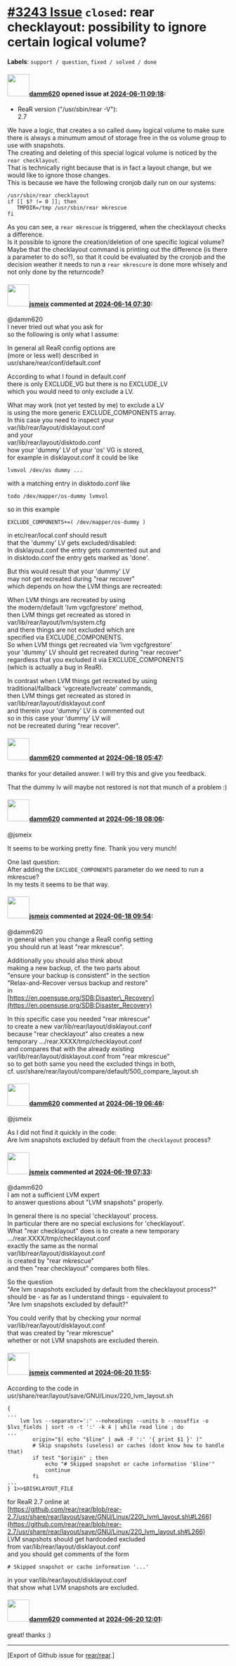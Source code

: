 [\#3243 Issue](https://github.com/rear/rear/issues/3243) `closed`: rear checklayout: possibility to ignore certain logical volume?
==================================================================================================================================

**Labels**: `support / question`, `fixed / solved / done`

#### <img src="https://avatars.githubusercontent.com/u/170947477?v=4" width="50">[damm620](https://github.com/damm620) opened issue at [2024-06-11 09:18](https://github.com/rear/rear/issues/3243):

-   ReaR version ("/usr/sbin/rear -V"):  
    2.7

We have a logic, that creates a so called `dummy` logical volume to make
sure there is always a minumum amout of storage free in the os volume
group to use with snapshots.  
The creating and deleting of this special logical volume is noticed by
the `rear checklayout`.  
That is technically right because that is in fact a layout change, but
we would like to ignore those changes.  
This is because we have the following cronjob daily run on our systems:

    /usr/sbin/rear checklayout
    if [[ $? != 0 ]]; then
       TMPDIR=/tmp /usr/sbin/rear mkrescue
    fi

As you can see, a `rear mkrescue` is triggered, when the checklayout
checks a difference.  
Is it possible to ignore the creation/deletion of one specific logical
volume?  
Maybe that the checklayout command is printing out the difference (is
there a parameter to do so?), so that it could be evaluated by the
cronjob and the decision weather it needs to run a `rear mkrescure` is
done more whisely and not only done by the returncode?

#### <img src="https://avatars.githubusercontent.com/u/1788608?u=925fc54e2ce01551392622446ece427f51e2f0ce&v=4" width="50">[jsmeix](https://github.com/jsmeix) commented at [2024-06-14 07:30](https://github.com/rear/rear/issues/3243#issuecomment-2167410191):

@damm620  
I never tried out what you ask for  
so the following is only what I assume:

In general all ReaR config options are  
(more or less well) described in  
usr/share/rear/conf/default.conf

According to what I found in default.conf  
there is only EXCLUDE\_VG but there is no EXCLUDE\_LV  
which you would need to only exclude a LV.

What may work (not yet tested by me) to exclude a LV  
is using the more generic EXCLUDE\_COMPONENTS array.  
In this case you need to inspect your  
var/lib/rear/layout/disklayout.conf  
and your  
var/lib/rear/layout/disktodo.conf  
how your 'dummy' LV of your 'os' VG is stored,  
for example in disklayout.conf it could be like

    lvmvol /dev/os dummy ...

with a matching entry in disktodo.conf like

    todo /dev/mapper/os-dummy lvmvol

so in this example

    EXCLUDE_COMPONENTS+=( /dev/mapper/os-dummy )

in etc/rear/local.conf should result  
that the 'dummy' LV gets excluded/disabled:  
In disklayout.conf the entry gets commented out and  
in disktodo.conf the entry gets marked as 'done'.

But this would result that your 'dummy' LV  
may not get recreated during "rear recover"  
which depends on how the LVM things are recreated:

When LVM things are recreated by using  
the modern/default 'lvm vgcfgrestore' method,  
then LVM things get recreated as stored in  
var/lib/rear/layout/lvm/system.cfg  
and there things are not excluded which are  
specified via EXCLUDE\_COMPONENTS.  
So when LVM things get recreated via 'lvm vgcfgrestore'  
your 'dummy' LV should get recreated during "rear recover"  
regardless that you excluded it via EXCLUDE\_COMPONENTS  
(which is actually a bug in ReaR).

In contrast when LVM things get recreated by using  
traditional/fallback 'vgcreate/lvcreate' commands,  
then LVM things get recreated as stored in  
var/lib/rear/layout/disklayout.conf  
and therein your 'dummy' LV is commented out  
so in this case your 'dummy' LV will  
not be recreated during "rear recover".

#### <img src="https://avatars.githubusercontent.com/u/170947477?v=4" width="50">[damm620](https://github.com/damm620) commented at [2024-06-18 05:47](https://github.com/rear/rear/issues/3243#issuecomment-2175063688):

thanks for your detailed answer. I will try this and give you feedback.

That the dummy lv will maybe not restored is not that munch of a problem
:)

#### <img src="https://avatars.githubusercontent.com/u/170947477?v=4" width="50">[damm620](https://github.com/damm620) commented at [2024-06-18 08:06](https://github.com/rear/rear/issues/3243#issuecomment-2175468239):

@jsmeix

It seems to be working pretty fine. Thank you very munch!

One last question:  
After adding the `EXCLUDE_COMPONENTS` parameter do we need to run a
mkrescue?  
In my tests it seems to be that way.

#### <img src="https://avatars.githubusercontent.com/u/1788608?u=925fc54e2ce01551392622446ece427f51e2f0ce&v=4" width="50">[jsmeix](https://github.com/jsmeix) commented at [2024-06-18 09:54](https://github.com/rear/rear/issues/3243#issuecomment-2175691119):

@damm620  
in general when you change a ReaR config setting  
you should run at least "rear mkrescue".

Additionally you should also think about  
making a new backup, cf. the two parts about  
"ensure your backup is consistent" in the section  
"Relax-and-Recover versus backup and restore"  
in  
[https://en.opensuse.org/SDB:Disaster\_Recovery](https://en.opensuse.org/SDB:Disaster_Recovery)

In this specific case you needed "rear mkrescue"  
to create a new var/lib/rear/layout/disklayout.conf  
because "rear checklayout" also creates a new  
temporary .../rear.XXXX/tmp/checklayout.conf  
and compares that with the already existing  
var/lib/rear/layout/disklayout.conf from "rear mkrescue"  
so to get both same you need the excluded things in both,  
cf. usr/share/rear/layout/compare/default/500\_compare\_layout.sh

#### <img src="https://avatars.githubusercontent.com/u/170947477?v=4" width="50">[damm620](https://github.com/damm620) commented at [2024-06-19 06:46](https://github.com/rear/rear/issues/3243#issuecomment-2177876818):

@jsmeix

As I did not find it quickly in the code:  
Are lvm snapshots excluded by default from the `checklayout` process?

#### <img src="https://avatars.githubusercontent.com/u/1788608?u=925fc54e2ce01551392622446ece427f51e2f0ce&v=4" width="50">[jsmeix](https://github.com/jsmeix) commented at [2024-06-19 07:33](https://github.com/rear/rear/issues/3243#issuecomment-2177959925):

@damm620  
I am not a sufficient LVM expert  
to answer questions about "LVM snapshots" properly.

In general there is no special 'checklayout' process.  
In particular there are no special exclusions for 'checklayout'.  
What "rear checklayout" does is to create a new temporary  
.../rear.XXXX/tmp/checklayout.conf  
exactly the same as the normal  
var/lib/rear/layout/disklayout.conf  
is created by "rear mkrescue"  
and then "rear checklayout" compares both files.

So the question  
"Are lvm snapshots excluded by default from the checklayout process?"  
should be - as far as I understand things - equivalent to  
"Are lvm snapshots excluded by default?"

You could verify that by checking your normal  
var/lib/rear/layout/disklayout.conf  
that was created by "rear mkrescue"  
whether or not LVM snapshots are excluded therein.

#### <img src="https://avatars.githubusercontent.com/u/1788608?u=925fc54e2ce01551392622446ece427f51e2f0ce&v=4" width="50">[jsmeix](https://github.com/jsmeix) commented at [2024-06-20 11:55](https://github.com/rear/rear/issues/3243#issuecomment-2180489990):

According to the code in  
usr/share/rear/layout/save/GNU/Linux/220\_lvm\_layout.sh

    {
    ...
        lvm lvs --separator=':' --noheadings --units b --nosuffix -o $lvs_fields | sort -n -t ':' -k 4 | while read line ; do
    ...
            origin="$( echo "$line" | awk -F ':' '{ print $1 }' )"
            # Skip snapshots (useless) or caches (dont know how to handle that)
            if test "$origin" ; then
                echo "# Skipped snapshot or cache information '$line'"
                continue
            fi
    ...
    } 1>>$DISKLAYOUT_FILE

for ReaR 2.7 online at  
[https://github.com/rear/rear/blob/rear-2.7/usr/share/rear/layout/save/GNU/Linux/220\_lvm\_layout.sh\#L266](https://github.com/rear/rear/blob/rear-2.7/usr/share/rear/layout/save/GNU/Linux/220_lvm_layout.sh#L266)  
LVM snapshots should get hardcoded excluded  
from var/lib/rear/layout/disklayout.conf  
and you should get comments of the form

    # Skipped snapshot or cache information '...'

in your var/lib/rear/layout/disklayout.conf  
that show what LVM snapshots are excluded.

#### <img src="https://avatars.githubusercontent.com/u/170947477?v=4" width="50">[damm620](https://github.com/damm620) commented at [2024-06-20 12:01](https://github.com/rear/rear/issues/3243#issuecomment-2180500894):

great! thanks :)

------------------------------------------------------------------------

\[Export of Github issue for
[rear/rear](https://github.com/rear/rear).\]
